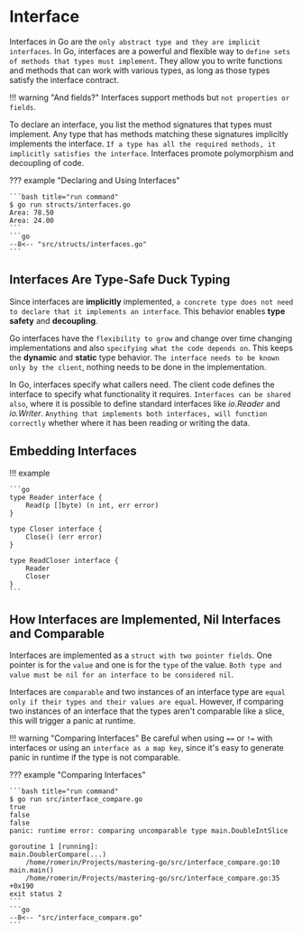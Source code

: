 # Interface

Interfaces in Go are the `only abstract type and they are implicit interfaces`. In Go, interfaces are a powerful and flexible way to `define sets of methods that types must implement`. They allow you to write functions and methods that can work with various types, as long as those types satisfy the interface contract.

!!! warning "And fields?"
    Interfaces support methods but `not properties or fields`.

To declare an interface, you list the method signatures that types must implement. Any type that has methods matching these signatures implicitly implements the interface. `If a type has all the required methods, it implicitly satisfies the interface`. Interfaces promote polymorphism and decoupling of code.

??? example "Declaring and Using Interfaces"

    ```bash title="run command"
    $ go run structs/interfaces.go
    Area: 78.50
    Area: 24.00
    ```
    ```go
    --8<-- "src/structs/interfaces.go"
    ```

## Interfaces Are Type-Safe Duck Typing

Since interfaces are **implicitly** implemented, `a concrete type does not need to declare that it implements an interface`. This behavior enables **type safety** and **decoupling**.

Go interfaces have the `flexibility to grow` and change over time changing implementations and also `specifying what the code depends on`. This keeps the **dynamic** and **static** type behavior. `The interface needs to be known only by the client`, nothing needs to be done in the implementation.

In Go, interfaces specify what callers need. The client code defines the interface to specify what functionality it requires. `Interfaces can be shared also`, where it is possible to define standard interfaces like *io.Reader* and *io.Writer*. `Anything that implements both interfaces, will function correctly` whether where it has been reading or writing the data.

## Embedding Interfaces

!!! example

    ```go
    type Reader interface {
        Read(p []byte) (n int, err error)
    }

    type Closer interface {
        Close() (err error)
    }

    type ReadCloser interface {
        Reader
        Closer
    }
    ```

## How Interfaces are Implemented, Nil Interfaces and Comparable

Interfaces are implemented as a `struct with two pointer fields`. One pointer is for the `value` and one is for the `type` of the value. `Both type and value must be nil for an interface to be considered nil`.

Interfaces are `comparable` and two instances of an interface type are `equal only if their types and their values are equal`. However, if comparing two instances of an interface that the types aren't comparable like a slice, this will trigger a panic at runtime.

!!! warning "Comparing Interfaces"
    Be careful when using `==` or `!=` with interfaces or using an `interface as a map key`, since it's easy to generate panic in runtime if the type is not comparable.

??? example "Comparing Interfaces"

    ```bash title="run command"
    $ go run src/interface_compare.go
    true
    false
    false
    panic: runtime error: comparing uncomparable type main.DoubleIntSlice

    goroutine 1 [running]:
    main.DoublerCompare(...)
        /home/romerin/Projects/mastering-go/src/interface_compare.go:10
    main.main()
        /home/romerin/Projects/mastering-go/src/interface_compare.go:35 +0x190
    exit status 2
    ```
    ```go
    --8<-- "src/interface_compare.go"
    ```
